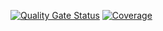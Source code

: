 [![Quality Gate Status](https://sonarcloud.io/api/project_badges/measure?project=cardasac_dotnet-csd&metric=alert_status)](https://sonarcloud.io/summary/new_code?id=cardasac_dotnet-csd)
[![Coverage](https://sonarcloud.io/api/project_badges/measure?project=cardasac_dotnet-csd&metric=coverage)](https://sonarcloud.io/summary/new_code?id=cardasac_dotnet-csd)
